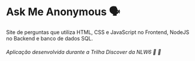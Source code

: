 # Ask Me Anonymous 🗣

Site de perguntas que utiliza HTML, CSS e JavaScript no Frontend, NodeJS no Backend e banco de dados SQL.

###### Aplicação desenvolvida durante a Trilha Discover da NLW6 :rocket: 💜

